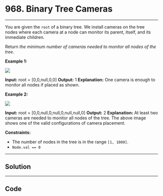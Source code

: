 # 968. Binary Tree Cameras

---

You are given the `root` of a binary tree. We install cameras on the tree nodes where each camera at a node can monitor its parent, itself, and its immediate children.

Return _the minimum number of cameras needed to monitor all nodes of the tree_.

 

**Example 1:**

![](https://assets.leetcode.com/uploads/2018/12/29/bst_cameras_01.png)


**Input:** root = [0,0,null,0,0]
**Output:** 1
**Explanation:** One camera is enough to monitor all nodes if placed as shown.


**Example 2:**

![](https://assets.leetcode.com/uploads/2018/12/29/bst_cameras_02.png)


**Input:** root = [0,0,null,0,null,0,null,null,0]
**Output:** 2
**Explanation:** At least two cameras are needed to monitor all nodes of the tree. The above image shows one of the valid configurations of camera placement.


 

**Constraints:**

  * The number of nodes in the tree is in the range `[1, 1000]`.
  * `Node.val == 0`

---

## Solution



---

## Code
```python


```